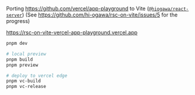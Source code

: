 Porting https://github.com/vercel/app-playground to Vite ([`@hiogawa/react-server`](https://github.com/hi-ogawa/vite-plugins/tree/main/packages/react-server)) (See https://github.com/hi-ogawa/rsc-on-vite/issues/5 for the progress)

https://rsc-on-vite-vercel-app-playground.vercel.app

```sh
pnpm dev

# local preview
pnpm build
pnpm preview

# deploy to vercel edge
pnpm vc-build
pnpm vc-release
```
